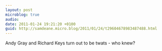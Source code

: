 ```yaml
---
layout: post
microblog: true
audio: 
date: 2011-01-24 19:21:20 +0100
guid: http://samdeane.micro.blog/2011/01/24/t29604678983487488.html
---
```

Andy Gray and Richard Keys turn out to be twats - who knew?
